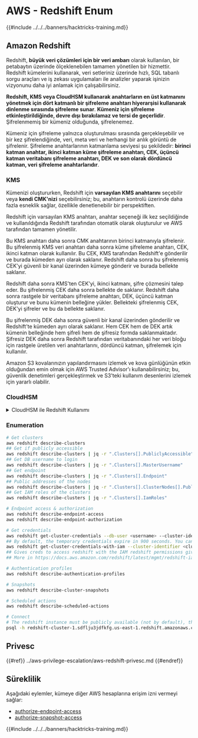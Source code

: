 # AWS - Redshift Enum

{{#include ../../../banners/hacktricks-training.md}}

## Amazon Redshift

Redshift, **büyük veri çözümleri için bir veri ambarı** olarak kullanılan, bir petabaytın üzerinde ölçeklenebilen tamamen yönetilen bir hizmettir. Redshift kümelerini kullanarak, veri setleriniz üzerinde hızlı, SQL tabanlı sorgu araçları ve iş zekası uygulamaları ile analizler yaparak işinizin vizyonunu daha iyi anlamak için çalışabilirsiniz.

**Redshift, KMS veya CloudHSM kullanarak anahtarların en üst katmanını yönetmek için dört katmanlı bir şifreleme anahtarı hiyerarşisi kullanarak dinlenme sırasında şifreleme sunar**. **Kümeniz için şifreleme etkinleştirildiğinde, devre dışı bırakılamaz ve tersi de geçerlidir**. Şifrelenmemiş bir kümeniz olduğunda, şifrelenemez.

Kümeniz için şifreleme yalnızca oluşturulması sırasında gerçekleşebilir ve bir kez şifrelendiğinde, veri, meta veri ve herhangi bir anlık görüntü de şifrelenir. Şifreleme anahtarlarının katmanlama seviyesi şu şekildedir: **birinci katman anahtar, ikinci katman küme şifreleme anahtarı, CEK, üçüncü katman veritabanı şifreleme anahtarı, DEK ve son olarak dördüncü katman, veri şifreleme anahtarlarıdır**.

### KMS

Kümenizi oluştururken, Redshift için **varsayılan KMS anahtarını** seçebilir veya **kendi CMK'nizi** seçebilirsiniz; bu, anahtarın kontrolü üzerinde daha fazla esneklik sağlar, özellikle denetlenebilir bir perspektiften.

Redshift için varsayılan KMS anahtarı, anahtar seçeneği ilk kez seçildiğinde ve kullanıldığında Redshift tarafından otomatik olarak oluşturulur ve AWS tarafından tamamen yönetilir.

Bu KMS anahtarı daha sonra CMK anahtarının birinci katmanıyla şifrelenir. Bu şifrelenmiş KMS veri anahtarı daha sonra küme şifreleme anahtarı, CEK, ikinci katman olarak kullanılır. Bu CEK, KMS tarafından Redshift'e gönderilir ve burada kümeden ayrı olarak saklanır. Redshift daha sonra bu şifrelenmiş CEK'yi güvenli bir kanal üzerinden kümeye gönderir ve burada bellekte saklanır.

Redshift daha sonra KMS'ten CEK'yi, ikinci katmanı, şifre çözmesini talep eder. Bu şifrelenmiş CEK daha sonra bellekte de saklanır. Redshift daha sonra rastgele bir veritabanı şifreleme anahtarı, DEK, üçüncü katman oluşturur ve bunu kümenin belleğine yükler. Bellekteki şifrelenmiş CEK, DEK'yi şifreler ve bu da bellekte saklanır.

Bu şifrelenmiş DEK daha sonra güvenli bir kanal üzerinden gönderilir ve Redshift'te kümeden ayrı olarak saklanır. Hem CEK hem de DEK artık kümenin belleğinde hem şifreli hem de şifresiz formda saklanmaktadır. Şifresiz DEK daha sonra Redshift tarafından veritabanındaki her veri bloğu için rastgele üretilen veri anahtarlarını, dördüncü katman, şifrelemek için kullanılır.

Amazon S3 kovalarınızın yapılandırmasını izlemek ve kova günlüğünün etkin olduğundan emin olmak için AWS Trusted Advisor'ı kullanabilirsiniz; bu, güvenlik denetimleri gerçekleştirmek ve S3'teki kullanım desenlerini izlemek için yararlı olabilir.

### CloudHSM

<details>

<summary>CloudHSM ile Redshift Kullanımı</summary>

CloudHSM ile şifreleme gerçekleştirmek için öncelikle HSM istemciniz ile Redshift arasında güvenilir bir bağlantı kurmalısınız ve bu sırada istemci ve sunucu sertifikalarını kullanmalısınız.

Bu bağlantı, HSM istemciniz ile Redshift kümeleriniz arasında şifreleme anahtarlarının gönderilmesine olanak tanıyarak güvenli iletişim sağlamak için gereklidir. Rastgele üretilen bir özel ve genel anahtar çifti kullanarak, Redshift bir genel istemci sertifikası oluşturur; bu sertifika şifrelenir ve Redshift tarafından saklanır. Bu, indirilip HSM istemcinize kaydedilmeli ve doğru HSM bölümüne atanmalıdır.

Daha sonra Redshift'i HSM istemcinizin aşağıdaki bilgileri ile yapılandırmalısınız: HSM IP adresi, HSM bölüm adı, HSM bölüm şifresi ve CloudHSM tarafından iç anahtar kullanılarak şifrelenmiş genel HSM sunucu sertifikası. Bu bilgiler sağlandığında, Redshift bağlantı kurabileceğini ve geliştirme bölümüne erişebileceğini onaylayacak ve doğrulayacaktır.

Eğer iç güvenlik politikalarınız veya yönetişim kontrolleriniz anahtar döngüsü uygulamanız gerektiğini belirtiyorsa, bu Redshift ile mümkündür ve şifrelenmiş kümeler için şifreleme anahtarlarını döndürmenizi sağlar; ancak, anahtar döngüsü sürecinde, kümenin çok kısa bir süreliğine kullanılamaz hale geleceğini bilmelisiniz, bu nedenle anahtarları yalnızca gerektiğinde veya tehlikeye girmiş olabileceğini düşündüğünüzde döndürmek en iyisidir.

Döngü sırasında, Redshift kümeniz için CEK'yi ve o kümenin yedekleri için DEK'yi döndürecektir. Küme için DEK'yi döndürmek mümkündür, ancak DEK kullanılarak şifrelenmiş S3'te saklanan anlık görüntüler için DEK'yi döndürmek mümkün değildir. Süreç tamamlanana kadar küme 'anahtar döndürme' durumuna alınacak ve durum 'kullanılabilir' olarak geri dönecektir.

</details>

### Enumeration
```bash
# Get clusters
aws redshift describe-clusters
## Get if publicly accessible
aws redshift describe-clusters | jq -r ".Clusters[].PubliclyAccessible"
## Get DB username to login
aws redshift describe-clusters | jq -r ".Clusters[].MasterUsername"
## Get endpoint
aws redshift describe-clusters | jq -r ".Clusters[].Endpoint"
## Public addresses of the nodes
aws redshift describe-clusters | jq -r ".Clusters[].ClusterNodes[].PublicIPAddress"
## Get IAM roles of the clusters
aws redshift describe-clusters | jq -r ".Clusters[].IamRoles"

# Endpoint access & authorization
aws redshift describe-endpoint-access
aws redshift describe-endpoint-authorization

# Get credentials
aws redshift get-cluster-credentials --db-user <username> --cluster-identifier <cluster-id>
## By default, the temporary credentials expire in 900 seconds. You can optionally specify a duration between 900 seconds (15 minutes) and 3600 seconds (60 minutes).
aws redshift get-cluster-credentials-with-iam --cluster-identifier <cluster-id>
## Gives creds to access redshift with the IAM redshift permissions given to the current AWS account
## More in https://docs.aws.amazon.com/redshift/latest/mgmt/redshift-iam-access-control-identity-based.html

# Authentication profiles
aws redshift describe-authentication-profiles

# Snapshots
aws redshift describe-cluster-snapshots

# Scheduled actions
aws redshift describe-scheduled-actions

# Connect
# The redshift instance must be publicly available (not by default), the sg need to allow inbounds connections to the port and you need creds
psql -h redshift-cluster-1.sdflju3jdfkfg.us-east-1.redshift.amazonaws.com -U admin -d dev -p 5439
```
## Privesc

{{#ref}}
../aws-privilege-escalation/aws-redshift-privesc.md
{{#endref}}

## Süreklilik

Aşağıdaki eylemler, kümeye diğer AWS hesaplarına erişim izni vermeyi sağlar:

- [authorize-endpoint-access](https://docs.aws.amazon.com/cli/latest/reference/redshift/authorize-endpoint-access.html)
- [authorize-snapshot-access](https://docs.aws.amazon.com/cli/latest/reference/redshift/authorize-snapshot-access.html)

{{#include ../../../banners/hacktricks-training.md}}
